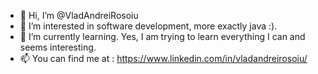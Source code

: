 - 👋 Hi, I’m @VladAndreiRosoiu
- 👀 I’m interested in software development, more exactly java :).
- 🌱 I’m currently learning. Yes, I am trying to learn everything I can and seems interesting.
- 📫 You can find me at : https://www.linkedin.com/in/vladandreirosoiu/ 

<!---
VladAndreiRosoiu/VladAndreiRosoiu is a ✨ special ✨ repository because its `README.md` (this file) appears on your GitHub profile.
You can click the Preview link to take a look at your changes.
--->
